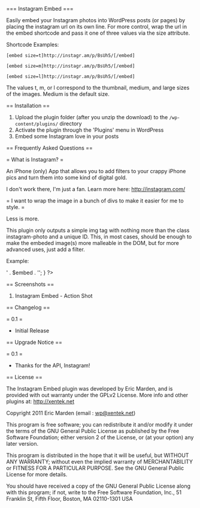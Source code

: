 === Instagram Embed ===

Easily embed your Instagram photos into WordPress posts (or pages) by placing the instagram url on its own line. For more control, wrap the url in the embed shortcode and pass it one of three values via the size attribute.

Shortcode Examples:

`[embed size=t]http://instagr.am/p/BsUh5/[/embed]`

`[embed size=m]http://instagr.am/p/BsUh5/[/embed]`

`[embed size=l]http://instagr.am/p/BsUh5/[/embed]`

The values t, m, or l correspond to the thumbnail, medium, and large sizes of the images. Medium is the default size.

== Installation ==

1. Upload the plugin folder (after you unzip the download) to the `/wp-content/plugins/` directory
1. Activate the plugin through the 'Plugins' menu in WordPress
1. Embed some Instagram love in your posts

== Frequently Asked Questions ==

= What is Instagram? =

An iPhone (only) App that allows you to add filters to your crappy iPhone pics and turn them into some kind of digital gold. 

I don't work there, I'm just a fan. Learn more here: http://instagram.com/

= I want to wrap the image in a bunch of divs to make it easier for me to style. =

Less is more.

This plugin only outputs a simple img tag with nothing more than the class instagram-photo and a unique ID. This, in most cases, should be enough to make the embeded image(s) more malleable in the DOM, but for more advanced uses, just add a filter.

Example:

<?php
	add_filter( 'embed_instagram', 'my_rad_instagram_filter', 10, 4 );
	function my_rad_instagram_filter( $embed, $matches, $attr, $url, $rawattr )
	{
		return '<a href="' . $url . '">' . $embed . '</a>';
	}
?>

== Screenshots ==

1. Instagram Embed - Action Shot

== Changelog ==

= 0.1 =

* Initial Release

== Upgrade Notice ==

= 0.1 =

* Thanks for the API, Instagram!

== License ==

The Instagram Embed plugin was developed by Eric Marden, and is provided with out warranty under the GPLv2 License. More info and other plugins at: http://xentek.net

Copyright 2011  Eric Marden  (email : wp@xentek.net)

This program is free software; you can redistribute it and/or modify it under the terms of the GNU General Public License as published by the Free Software Foundation; either version 2 of the License, or (at your option) any later version.

This program is distributed in the hope that it will be useful, but WITHOUT ANY WARRANTY; without even the implied warranty of MERCHANTABILITY or FITNESS FOR A PARTICULAR PURPOSE.  See the GNU General Public License for more details.

You should have received a copy of the GNU General Public License along with this program; if not, write to the Free Software Foundation, Inc., 51 Franklin St, Fifth Floor, Boston, MA  02110-1301  USA
